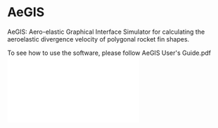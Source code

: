 # AeGIS
AeGIS: Aero-elastic Graphical Interface Simulator for calculating the aeroelastic divergence velocity of polygonal rocket fin shapes.

To see how to use the software, please follow AeGIS User's Guide.pdf 
![](./AeGIS%20User%27s%20Guide.pdf)

